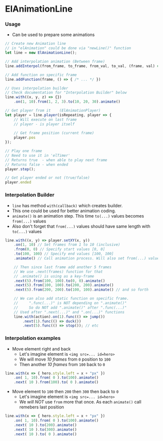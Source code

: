 # ElAnimationLine

### Usage
* Can be used to prepare some animations
```js
// Create new Animation line
// in "elAnimation" could be done via "newLine()" function
let line = new ElAnimationLine();

// Add interpolation animation (Between frame)
line.addInterpol(from_frame, to_frame, from_val, to_val, (frame, val) => { /* ... */ })

// Add function on specific frame
line.addFunction(frame, () => { /* ... */ })

// Uses interpolation builder
// Check documentation for "Interpolation Builder" below
line.with((x, y, z) => {})
    .on(1, 10).from(1, 2, 3).to(10, 20, 30).animate()

// Get player from it    (ElAnimationPlayer)
let player = line.player(isRepeating, player => {
    // Will execute on last frame
    // player - is player itself
    
    // Get frame position (current frame)
    player.pos
});

// Play one frame
// Need to use it in 'elTimer'
// Returns true  - when able to play next frame
// Returns false - when ended
player.step();

// Get player ended or not (true/false)
player.ended
```






### Interpolation Builder
* `line` has method `with(callback)` which creates builder.
* This one could be used for better animation coding.
* `animate()` is an animation step. This time `to(...)` values becomes `from(...)` values
* Also don't forget that `from(...)` values should have same length with `to(...)` values
```js
line.with((x, y) => player.setXY(x, y))
    .on(1, 10) // Set frames from 1 to 10 (inclusive)
    .from(0, 0) // Specify start values [0, 0]
    .to(100, 100) // Specify end values [100, 100]
    .animate() // Call animation process. Will also set from(...) values as to(...).

    // Then since last frame add another 5 frames
    // We use .next(frames) function for that
    // .animate() is using as a key-frame
    .next(5).from(100, 100).to(0, 0).animate()
    .next(5).from(100, 100).to(200, 200).animate()
    .next(5).from(200, 200).to(100, 100).animate() // and so forth

    // We can also add static function on specific frame.
    //     ".func(...)" is NOT depending on ".animate()"
    //     So do NOT add ".animate()" after ".func(...)"
    // Used after ".next(...)" and ".on(...)" functions
    line.with(action).on(1).func(() => jump())
        .next(1).func(() => duck())
        .next(5).func(() => stop()); // etc

```



### Interpolation examples
* Move element right and back
    * Let's imagine element is `<img src=... id=hero>`
    * We will move _10 frames_ from `0` position to `100`
    * Then another _10 frames_ from `100` back to `0`
```js
line.with(x => { hero.style.left = x + "px" })
    .on( 1, 10).from( 0 ).to(100).animate()
    .next( 10 ).from(100).to( 0 ).animate()
```

* Move element to `100` then `200` then `300` then back to `0`
    * Let's imagine element is `<img src=... id=hero>`
    * We _will NOT_ use `from` more that once. As each `animate()` call remebers last position
```js
line.with(x => { hero.style.left = x + "px" })
    .on( 1, 10).from( 0 ).to(100).animate()
    .next( 10 ).to(200).animate()
    .next( 10 ).to(300).animate()
    .next( 10 ).to( 0 ).animate()
```